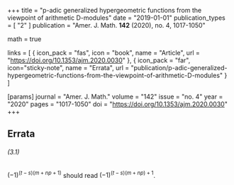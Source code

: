 +++
title = "p-adic generalized hypergeometric functions from the viewpoint of arithmetic D-modules"
date = "2019-01-01"
publication_types = [ "2" ]
publication = "Amer. J. Math. **142** (2020), no. 4, 1017-1050"

math = true

links = [ { icon_pack = "fas", icon = "book", name = "Article", url = "https://doi.org/10.1353/ajm.2020.0030" },  { icon_pack = "far", icon="sticky-note", name = "Errata", url = "publication/p-adic-generalized-hypergeometric-functions-from-the-viewpoint-of-arithmetic-D-modules" } ]

[params]
  journal = "Amer. J. Math."
  volume = "142"
  issue = "no. 4"
  year = "2020"
  pages = "1017-1050"
  doi = "https://doi.org/10.1353/ajm.2020.0030"
+++

## Errata
###### (3.1)
$(-1)^{(t-s)(m+np+1)}$ should read $(-1)^{(t-s)(m+np)+1}$.